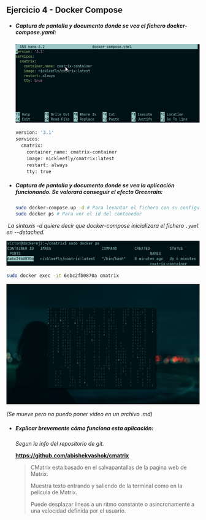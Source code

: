 ## Ejercicio 4 - Docker Compose

- ##### Captura de pantalla y documento donde se vea el fichero docker-compose.yaml:

  ![image-20240228195102313](assets/image-20240228195102313.png)

  ```bash
  version: '3.1'
  services:
    cmatrix:
      container_name: cmatrix-container
      image: nickleefly/cmatrix:latest
      restart: always
      tty: true
  ```



- ##### Captura de pantalla y documento donde se vea la aplicación funcionando. Se valorará conseguir el efecto Greenrain:

  ```bash
  sudo docker-compose up -d # Para levantar el fichero con su configuracion
  sudo docker ps # Para ver el id del contenedor
  ```

​	*La sintaxis -d quiere decir que docker-compose  inicializara el fichero `.yaml` en --detached.*

![image-20240228195616127](assets/image-20240228195616127.png)

```bash
sudo docker exec -it 6ebc2fb0870a cmatrix
```

![image-20240228195831635](assets/image-20240228195831635.png)

*(Se mueve pero no puedo poner video en un archivo .md)*

- ##### Explicar brevemente cómo funciona esta aplicación:

  *Segun la info del repositorio de git.*

  **https://github.com/abishekvashok/cmatrix**

  > CMatrix esta basado en el salvapantallas de la pagina web de Matrix. 
  >
  > Muestra texto entrando y saliendo de la terminal como en la pelicula de Matrix.
  >
  > Puede desplazar lineas a un ritmo constante o asincronamente a una velocidad definida por el usuario.

